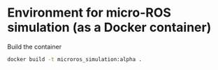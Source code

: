 # Environment for micro-ROS simulation (as a Docker container)

Build the container
```bash
docker build -t microros_simulation:alpha .
```
